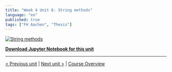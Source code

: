 ```yaml
---
title: "Week 4 Unit 6: String methods"
language: "en"
published: true
tags: ["FH Aachen", "Thesis"]
---
```


[![String methods](https://img.youtube.com/vi/6rOWBMQJpgk/hqdefault.jpg)](https://youtu.be/6rOWBMQJpgk)

[**Download Jupyter Notebook for this unit**](files/Week_4_Unit_6_stringmethods_notebook.ipynb)

---

[< Previous unit](/teaching/python-mooc/week4_unit6_selftest) | [Next unit >](/teaching/python-mooc/week4_unit5_exercise) |
[Course Overview](/teaching/python-mooc)